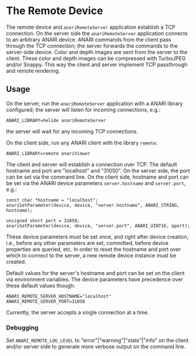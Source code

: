 # The Remote Device

The remote device and `anariRemoteServer` application establish a TCP
connection. On the server side the `anariRemoteServer` application connects
to an arbitrary ANARI device. ANARI commands from the client pass through the
TCP connection; the server forwards the commands to the server-side device.
Color and depth images are sent from the server to the client. These color and
depth images can be compressed with TurboJPEG and/or Snappy. This way the
client and server implement TCP passthrough and remote rendering.

## Usage

On the server, run the `anariRemoteServer` application with a ANARI library
configured; the server will listen for incoming connections, e.g.:

```
ANARI_LIBRARY=helide anariRemoteServer
```

the server will wait for any incoming TCP connections.

On the client side, run any ANARI client with the library `remote`:

```
ANARI_LIBRARY=remote anariViewer
```

The client and server will establish a connection over TCP. The default
hostname and port are "localhost" and "31050". On the server side, the port can
be set via the command line. On the client side, hostname and port can be set
via the ANARI device parameters `server.hostname` and `server.port`, e.g.:

```
const char *hostname = "localhost";
anariSetParameter(device, device, "server.hostname", ANARI_STRING, hostname);

unsigned short port = 31050;
anariSetParameter(device, device, "server.port", ANARI_UINT16, &port);
```

These device parameters must be set once, and right after device creation,
i.e., before any other parameters are set, committed, before device properties
are queried, etc. In order to reset the hostname and port over which to connect
to the server, a new remote device instance must be created.

Default values for the server's hostname and port can be set on the client via
environment variables. The device parameters have precedence over these default
values though:

```
ANARI_REMOTE_SERVER_HOSTNAME="localhost"
ANARI_REMOTE_SERVER_PORT=31050
```

Currently, the server accepts a single connection at a time.

### Debugging

Set `ANARI_REMOTE_LOG_LEVEL` to "error"|"warning"|"stats"|"info" on the client
and/or server side to generate more verbose output on the command line.
